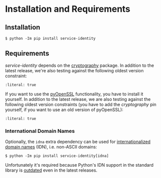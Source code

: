 # Installation and Requirements

## Installation

```console
$ python -Im pip install service-identity
```


## Requirements

*service-identity* depends on the [cryptography] package.
In addition to the latest release, we're also testing against the following oldest version constraint:

```{include} ../tests/constraints/oldest-cryptography.txt
:literal: true
```

If you want to use the [pyOpenSSL] functionality, you have to install it yourself.
In addition to the latest release, we are also testing against the following oldest version constraints
(you have to add the *cryptography* pin yourself, if you want to use an old version of pyOpenSSL):

```{include} ../tests/constraints/oldest-pyopenssl.txt
:literal: true
```


### International Domain Names

Optionally, the `idna` extra dependency can be used for [internationalized domain names] (IDN), i.e. non-ASCII domains:

```console
$ python -Im pip install service-identity[idna]
```

Unfortunately it's required because Python's IDN support in the standard library is [outdated] even in the latest releases.

[cryptography]: https://cryptography.io/
[idna]: https://pypi.org/project/idna/
[internationalized domain names]: https://en.wikipedia.org/wiki/Internationalized_domain_name
[outdated]: https://github.com/python/cpython/issues/61507
[pyopenssl]: https://pypi.org/project/pyOpenSSL/
